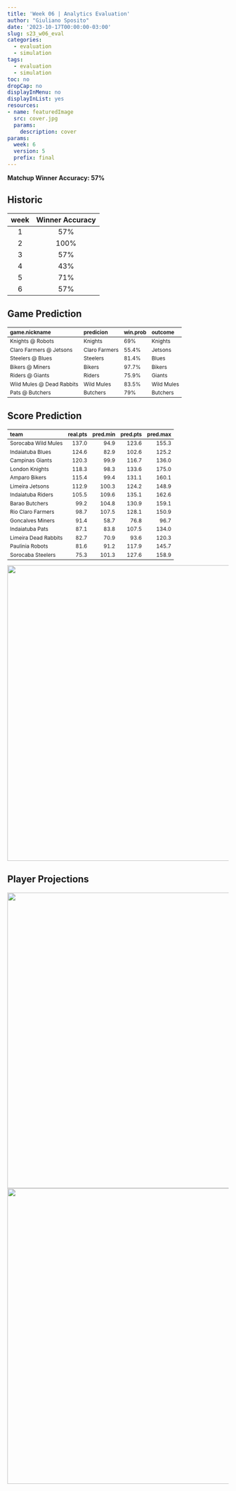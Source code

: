 ```yaml
---
title: 'Week 06 | Analytics Evaluation'
author: "Giuliano Sposito"
date: '2023-10-17T00:00:00-03:00'
slug: s23_w06_eval
categories:
  - evaluation
  - simulation
tags:
  - evaluation
  - simulation
toc: no
dropCap: no
displayInMenu: no
displayInList: yes
resources:
- name: featuredImage
  src: cover.jpg
  params:
    description: cover
params:
  week: 6
  version: 5
  prefix: final
---
```

<script src="{{< blogdown/postref >}}index_files/kePrint/kePrint.js"></script>
<link href="{{< blogdown/postref >}}index_files/lightable/lightable.css" rel="stylesheet" />
<script src="{{< blogdown/postref >}}index_files/kePrint/kePrint.js"></script>
<link href="{{< blogdown/postref >}}index_files/lightable/lightable.css" rel="stylesheet" />

**Matchup Winner Accuracy: 57%**

<!--more-->

## Historic

| week | Winner Accuracy |
|:----:|:---------------:|
| 1    |       57%       |
| 2    |       100%      |
| 3    |       57%       |
| 4    |       43%       |
| 5    |       71%       |
| 6    |       57%       |







## Game Prediction

<table class="table" style="font-size: 12px; margin-left: auto; margin-right: auto;">
 <thead>
  <tr>
   <th style="text-align:left;"> game.nickname </th>
   <th style="text-align:left;"> predicion </th>
   <th style="text-align:left;"> win.prob </th>
   <th style="text-align:left;"> outcome </th>
  </tr>
 </thead>
<tbody>
  <tr>
   <td style="text-align:left;"> Knights @ Robots </td>
   <td style="text-align:left;"> Knights </td>
   <td style="text-align:left;"> 69% </td>
   <td style="text-align:left;"> Knights </td>
  </tr>
  <tr>
   <td style="text-align:left;"> Claro Farmers @ Jetsons </td>
   <td style="text-align:left;"> Claro Farmers </td>
   <td style="text-align:left;"> 55.4% </td>
   <td style="text-align:left;"> Jetsons </td>
  </tr>
  <tr>
   <td style="text-align:left;"> Steelers @ Blues </td>
   <td style="text-align:left;"> Steelers </td>
   <td style="text-align:left;"> 81.4% </td>
   <td style="text-align:left;"> Blues </td>
  </tr>
  <tr>
   <td style="text-align:left;"> Bikers @ Miners </td>
   <td style="text-align:left;"> Bikers </td>
   <td style="text-align:left;"> 97.7% </td>
   <td style="text-align:left;"> Bikers </td>
  </tr>
  <tr>
   <td style="text-align:left;"> Riders @ Giants </td>
   <td style="text-align:left;"> Riders </td>
   <td style="text-align:left;"> 75.9% </td>
   <td style="text-align:left;"> Giants </td>
  </tr>
  <tr>
   <td style="text-align:left;"> Wild Mules @ Dead Rabbits </td>
   <td style="text-align:left;"> Wild Mules </td>
   <td style="text-align:left;"> 83.5% </td>
   <td style="text-align:left;"> Wild Mules </td>
  </tr>
  <tr>
   <td style="text-align:left;"> Pats @ Butchers </td>
   <td style="text-align:left;"> Butchers </td>
   <td style="text-align:left;"> 79% </td>
   <td style="text-align:left;"> Butchers </td>
  </tr>
</tbody>
</table>


## Score Prediction

<table class="table" style="font-size: 12px; margin-left: auto; margin-right: auto;">
 <thead>
  <tr>
   <th style="text-align:left;"> team </th>
   <th style="text-align:right;"> real.pts </th>
   <th style="text-align:right;"> pred.min </th>
   <th style="text-align:right;"> pred.pts </th>
   <th style="text-align:right;"> pred.max </th>
  </tr>
 </thead>
<tbody>
  <tr>
   <td style="text-align:left;"> Sorocaba Wild Mules </td>
   <td style="text-align:right;"> 137.0 </td>
   <td style="text-align:right;"> 94.9 </td>
   <td style="text-align:right;"> 123.6 </td>
   <td style="text-align:right;"> 155.3 </td>
  </tr>
  <tr>
   <td style="text-align:left;"> Indaiatuba Blues </td>
   <td style="text-align:right;"> 124.6 </td>
   <td style="text-align:right;"> 82.9 </td>
   <td style="text-align:right;"> 102.6 </td>
   <td style="text-align:right;"> 125.2 </td>
  </tr>
  <tr>
   <td style="text-align:left;"> Campinas Giants </td>
   <td style="text-align:right;"> 120.3 </td>
   <td style="text-align:right;"> 99.9 </td>
   <td style="text-align:right;"> 116.7 </td>
   <td style="text-align:right;"> 136.0 </td>
  </tr>
  <tr>
   <td style="text-align:left;"> London Knights </td>
   <td style="text-align:right;"> 118.3 </td>
   <td style="text-align:right;"> 98.3 </td>
   <td style="text-align:right;"> 133.6 </td>
   <td style="text-align:right;"> 175.0 </td>
  </tr>
  <tr>
   <td style="text-align:left;"> Amparo Bikers </td>
   <td style="text-align:right;"> 115.4 </td>
   <td style="text-align:right;"> 99.4 </td>
   <td style="text-align:right;"> 131.1 </td>
   <td style="text-align:right;"> 160.1 </td>
  </tr>
  <tr>
   <td style="text-align:left;"> Limeira Jetsons </td>
   <td style="text-align:right;"> 112.9 </td>
   <td style="text-align:right;"> 100.3 </td>
   <td style="text-align:right;"> 124.2 </td>
   <td style="text-align:right;"> 148.9 </td>
  </tr>
  <tr>
   <td style="text-align:left;"> Indaiatuba Riders </td>
   <td style="text-align:right;"> 105.5 </td>
   <td style="text-align:right;"> 109.6 </td>
   <td style="text-align:right;"> 135.1 </td>
   <td style="text-align:right;"> 162.6 </td>
  </tr>
  <tr>
   <td style="text-align:left;"> Barao Butchers </td>
   <td style="text-align:right;"> 99.2 </td>
   <td style="text-align:right;"> 104.8 </td>
   <td style="text-align:right;"> 130.9 </td>
   <td style="text-align:right;"> 159.1 </td>
  </tr>
  <tr>
   <td style="text-align:left;"> Rio Claro Farmers </td>
   <td style="text-align:right;"> 98.7 </td>
   <td style="text-align:right;"> 107.5 </td>
   <td style="text-align:right;"> 128.1 </td>
   <td style="text-align:right;"> 150.9 </td>
  </tr>
  <tr>
   <td style="text-align:left;"> Goncalves Miners </td>
   <td style="text-align:right;"> 91.4 </td>
   <td style="text-align:right;"> 58.7 </td>
   <td style="text-align:right;"> 76.8 </td>
   <td style="text-align:right;"> 96.7 </td>
  </tr>
  <tr>
   <td style="text-align:left;"> Indaiatuba Pats </td>
   <td style="text-align:right;"> 87.1 </td>
   <td style="text-align:right;"> 83.8 </td>
   <td style="text-align:right;"> 107.5 </td>
   <td style="text-align:right;"> 134.0 </td>
  </tr>
  <tr>
   <td style="text-align:left;"> Limeira Dead Rabbits </td>
   <td style="text-align:right;"> 82.7 </td>
   <td style="text-align:right;"> 70.9 </td>
   <td style="text-align:right;"> 93.6 </td>
   <td style="text-align:right;"> 120.3 </td>
  </tr>
  <tr>
   <td style="text-align:left;"> Paulinia Robots </td>
   <td style="text-align:right;"> 81.6 </td>
   <td style="text-align:right;"> 91.2 </td>
   <td style="text-align:right;"> 117.9 </td>
   <td style="text-align:right;"> 145.7 </td>
  </tr>
  <tr>
   <td style="text-align:left;"> Sorocaba Steelers </td>
   <td style="text-align:right;"> 75.3 </td>
   <td style="text-align:right;"> 101.3 </td>
   <td style="text-align:right;"> 127.6 </td>
   <td style="text-align:right;"> 158.9 </td>
  </tr>
</tbody>
</table>


<img src="{{< blogdown/postref >}}index_files/figure-html/scoreChart-1.png" width="672" />

## Player Projections

<img src="{{< blogdown/postref >}}index_files/figure-html/pointsProj-1.png" width="672" />

<img src="{{< blogdown/postref >}}index_files/figure-html/projErrors-1.png" width="672" />

